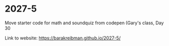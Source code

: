 # 2027-5
Move starter code for math and soundquiz from codepen (Gary's class, Day 30


Link to website: https://barakreibman.github.io/2027-5/
